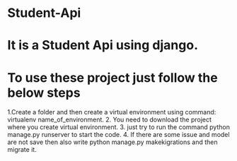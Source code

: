 # Student-Api
# It is a Student Api using django.
# To use these project just follow the below steps
1.Create a folder and then create a virtual environment using command:
  virtualenv name_of_environment.
 2. You need to download the project where you create virtual environment.
 3. just try to run the command python manage.py runserver to start the code.
 4. If there are some issue and model are not save then also write python manage.py makekigrations and then migrate it.
